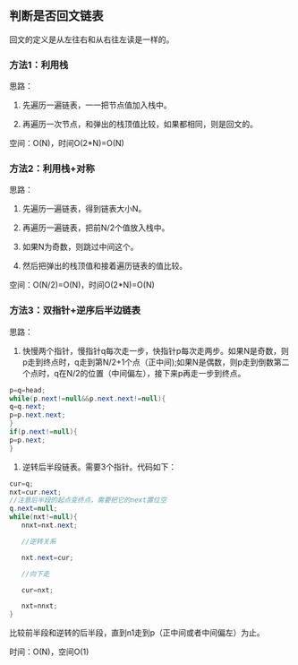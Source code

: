 ## 判断是否回文链表

回文的定义是从左往右和从右往左读是一样的。

### 方法1：利用栈

思路：

1. 先遍历一遍链表，一一把节点值加入栈中。

2. 再遍历一次节点，和弹出的栈顶值比较，如果都相同，则是回文的。

空间：O\(N\)，时间O\(2\*N\)=O\(N\)

### 方法2：利用栈+对称

思路：

1. 先遍历一遍链表，得到链表大小N。

2. 再遍历一遍链表，把前N/2个值放入栈中。

3. 如果N为奇数，则跳过中间这个。

4. 然后把弹出的栈顶值和接着遍历链表的值比较。

空间：O\(N/2\)=O\(N\)，时间O\(2\*N\)=O\(N\)

### 方法3：双指针+逆序后半边链表

思路：



1. 快慢两个指针，慢指针q每次走一步，快指针p每次走两步。如果N是奇数，则p走到终点时，q走到第N/2+1个点（正中间\);如果N是偶数，则p走到倒数第二个点时，q在N/2的位置（中间偏左），接下来p再走一步到终点。



```java
p=q=head;
while(p.next!=null&&p.next.next!=null){
q=q.next;
p=p.next.next;
}
if(p.next!=null){
p=p.next;
}
```



1. 逆转后半段链表。需要3个指针。代码如下：



```java
cur=q;
nxt=cur.next;
//注意后半段的起点变终点，需要把它的next置位空
q.next=null;
while(nxt!=null){
   nnxt=nxt.next;

   //逆转关系

   nxt.next=cur;

   //向下走

   cur=nxt;

   nxt=nnxt;
}
```



比较前半段和逆转的后半段，直到n1走到p（正中间或者中间偏左）为止。



时间：O\(N\)，空间O\(1\)

